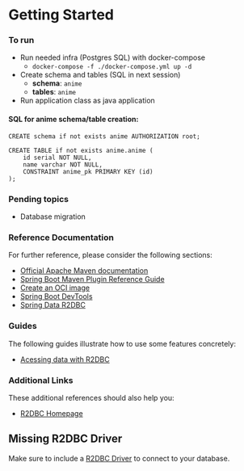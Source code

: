 # Getting Started

### To run  
- Run needed infra (Postgres SQL) with docker-compose 
    - `docker-compose -f ./docker-compose.yml up -d`
- Create schema and tables (SQL in next session)
    - **schema**: `anime`
    - **tables**: `anime`
- Run application class as java application

#### SQL for anime schema/table creation:

```
CREATE schema if not exists anime AUTHORIZATION root;

CREATE TABLE if not exists anime.anime (
	id serial NOT NULL,
	name varchar NOT NULL,
	CONSTRAINT anime_pk PRIMARY KEY (id)
);
```

### Pending topics
- Database migration

### Reference Documentation
For further reference, please consider the following sections:

* [Official Apache Maven documentation](https://maven.apache.org/guides/index.html)
* [Spring Boot Maven Plugin Reference Guide](https://docs.spring.io/spring-boot/docs/2.5.3/maven-plugin/reference/html/)
* [Create an OCI image](https://docs.spring.io/spring-boot/docs/2.5.3/maven-plugin/reference/html/#build-image)
* [Spring Boot DevTools](https://docs.spring.io/spring-boot/docs/2.5.3/reference/htmlsingle/#using-boot-devtools)
* [Spring Data R2DBC](https://docs.spring.io/spring-boot/docs/2.5.3/reference/html/spring-boot-features.html#boot-features-r2dbc)

### Guides
The following guides illustrate how to use some features concretely:

* [Acessing data with R2DBC](https://spring.io/guides/gs/accessing-data-r2dbc/)

### Additional Links
These additional references should also help you:

* [R2DBC Homepage](https://r2dbc.io)

## Missing R2DBC Driver

Make sure to include a [R2DBC Driver](https://r2dbc.io/drivers/) to connect to your database.
